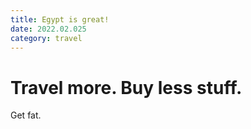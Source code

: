```yaml
---
title: Egypt is great!
date: 2022.02.025
category: travel
---
```


# Travel more. Buy less stuff.

Get fat.
